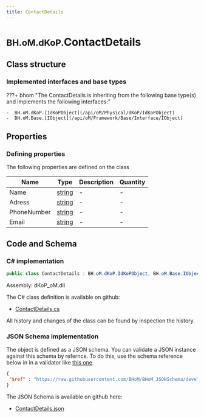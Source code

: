 ```yaml
---
title: ContactDetails
---
```


# <small>BH.oM.dKoP.</small>**ContactDetails**



## Class structure

### Implemented interfaces and base types

???+ bhom "The ContactDetails is inheriting from the following base type(s) and implements the following interfaces:"

    -  BH.oM.dKoP.[IdKoPObject](/api/oM/Physical/dKoP/IdKoPObject)
    -  BH.oM.Base.[IObject](/api/oM/Framework/Base/Interface/IObject)


## Properties



### Defining properties

The following properties are defined on the class

| Name             | Type             | Description      | Quantity         |
|------------------|------------------|------------------|------------------|
| Name | [string](https://learn.microsoft.com/en-us/dotnet/api/System.String?view=netstandard-2.0) | - | - |
| Adress | [string](https://learn.microsoft.com/en-us/dotnet/api/System.String?view=netstandard-2.0) | - | - |
| PhoneNumber | [string](https://learn.microsoft.com/en-us/dotnet/api/System.String?view=netstandard-2.0) | - | - |
| Email | [string](https://learn.microsoft.com/en-us/dotnet/api/System.String?view=netstandard-2.0) | - | - |


## Code and Schema

### C# implementation

``` C# title="C#"
public class ContactDetails : BH.oM.dKoP.IdKoPObject, BH.oM.Base.IObject
```

Assembly: dKoP_oM.dll

The C# class definition is available on github:

- [ContactDetails.cs](https://github.com/BHoM/dKoP_Toolkit/blob/develop/dKoP_oM/AdministrativeInformation\ContactDetails.cs)

All history and changes of the class can be found by inspection the history.
### JSON Schema implementation

The object is defined as a JSON schema. You can validate a JSON instance against this schema by refernce. To do this, use the schema reference below in in a validator like [this one](https://www.jsonschemavalidator.net/).

``` json title="JSON Schema"
{
 "$ref" : "https://raw.githubusercontent.com/BHoM/BHoM_JSONSchema/develop/dKoP_oM/ContactDetails.json"
}
```

The JSON Schema is available on github here:

- [ContactDetails.json](https://github.com/BHoM/BHoM_JSONSchema/blob/develop/dKoP_oM/ContactDetails.json)
